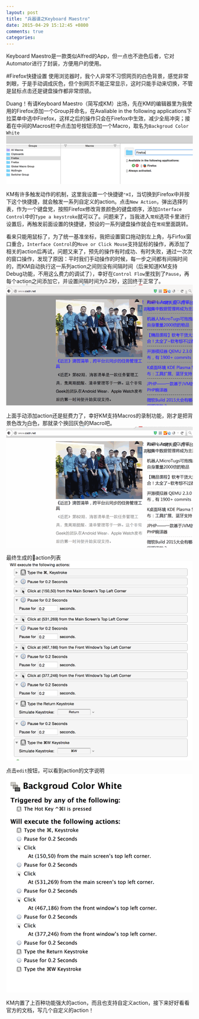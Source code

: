 ```yaml
---
layout: post
title: "兵器谱之Keyboard Maestro"
date: 2015-04-29 15:12:45 +0800
comments: true
categories: 
---
```

Keyboard Maestro是一款类似Alfred的App，但一点也不逊色后者，它对Automator进行了封装，方便用户的使用。


#Firefox快捷设置
使用浏览器时，我个人非常不习惯网页的白色背景，感觉非常刺眼，于是手动调成灰色，但个别网页不能正常显示，这时只能手动来切换，不管是鼠标点击还是键盘操作都非常烦锁。

Duang！有请Keyboard Maestro（简写成KM）出场，先在KM的编辑器里为我使用的Firefox添加一个Group并命名，在Avaliable in the following applications下拉菜单中选中Firefox，这样之后的操作只会在Firefox中生效，减少全局冲突；接着在中间的Macros栏中点击加号按钮添加一个Macro，取名为`Backgroud Color White`
![group](../images/group.png)

KM有许多触发动作的机制，这里我设置一个快捷键`⌃⌘I`，当切换到Firefox中并按下这个快捷捷，就会触发一系列自定义的action。点击`New Action`，弹出选择列表，作为一个键盘党，按照Firefox修改背景颜色的键盘顺序，添加`Interface Control`中的`Type a keystroke`就可以了。问题来了，当我进入`常规`选项卡里进行设置后，再触发前面设置的快捷键，预设的一系列键盘操作就会在`常规`里面跳转。

看来只能用鼠标了，为了统一基准坐标，我把设置窗口拖动到左上角，与Firfox窗口重合，`Interface Control`的`Move or Click Mouse`支持鼠标的操作，再添加了相关的action后再试，问题又来了，预先的操作有时成功、有时失败，通过一次次的窗口操作，发现了原因：平时我们手动操作的时候，每一步之间都有间隔时间的，而KM自动执行这一系列action之间则没有间隔时间（后来知道KM支持Debug功能，不用这么费力的调试了），幸好在`Control Flow`里找到了`Pause`，再每个action之间添加它，并设置间隔时间为0.2秒，这回终于正常了。
![white](../images/white.gif)

上面手动添加action还是挺费力了，幸好KM支持Macros的录制功能，刚才是把背景色改为白色，那就录个换回灰色的Macro吧。
![white](../images/gray.gif)

最终生成的action列表
![](../images/actions.png)

点击`edit`按钮，可以看到action的文字说明
![](../images/edit.png)

KM内置了上百种功能强大的action，而且也支持自定义action，接下来好好看看官方的文档，写几个自定义的action！

